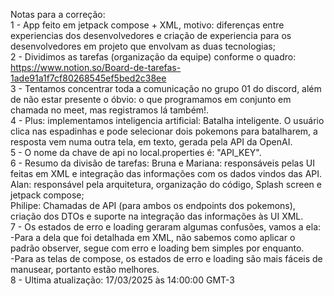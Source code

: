 Notas para a correção:<br>
1 - App feito em jetpack compose + XML, motivo: diferenças entre experiencias dos desenvolvedores e criação de experiencia para os desenvolvedores em projeto que envolvam as duas tecnologias;<br>
2 - Dividimos as tarefas (organização da equipe) conforme o quadro:<br>
    https://www.notion.so/Board-de-tarefas-1ade91a1f7cf80268545ef5bed2c38ee<br>
3 - Tentamos concentrar toda a comunicação no grupo 01 do discord, além de não estar presente o óbvio: o que programamos em conjunto em chamada no meet, mas registramos lá também!.<br>
4 - Plus: implementamos inteligencia artificial: Batalha inteligente. O usuário clica nas espadinhas e pode selecionar dois pokemons para batalharem, a resposta vem numa outra tela, em texto, gerada pela API da OpenAI.<br>
5 - O nome da chave de api no local.properties é: "API_KEY".<br>
6 - Resumo da divisão de tarefas: Bruna e Mariana: responsáveis pelas UI feitas em XML e integração das informações com os dados vindos das API.<br>
    Alan: responsável pela arquitetura, organização do código, Splash screen e jetpack compose;<br>
    Philipe: Chamadas de API (para ambos os endpoints dos pokemons), criação dos DTOs e suporte na integração das informações às UI XML.<br>
7 - Os estados de erro e loading geraram algumas confusões, vamos a ela:<br>
    -Para a dela que foi detalhada em XML, não sabemos como aplicar o padrão observer, segue com erro e loading bem simples por enquanto.<br>
    -Para as telas de compose, os estados de erro e loading são mais fáceis de manusear, portanto estão melhores.<br>
8 - Ultima atualização: 17/03/2025 às 14:00:00 GMT-3<br>
